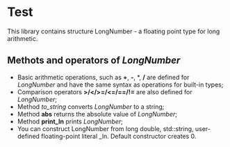 # Test
<p>This library contains structure LongNumber - a floating point type for long arithmetic.</p>

## Methots and operators of *LongNumber*
- Basic arithmetic operations, such as **+**, **-**, *, **/** are defined for *LongNumber* and have the same syntax as operations for built-in types;
- Comparison operators **>/</>=/<=/==/!=** are also defined for *LongNumber*;
- Method *to_string* converts *LongNumber* to a string;
- Method **abs** returns the absolute value of *LongNumber*;
- Method **print_ln** prints *LongNumber*;
- You can construct LongNumber from long double, std::string, user-defined floating-point literal _ln. Default constructor creates 0.
